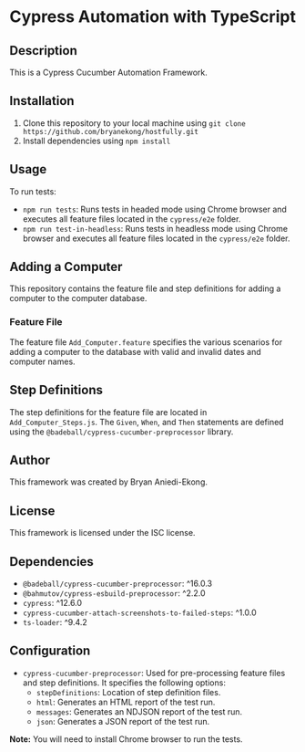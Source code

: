 
# Cypress Automation with TypeScript
## Description

This is a Cypress Cucumber Automation Framework.

## Installation

1.  Clone this repository to your local machine using `git clone https://github.com/bryanekong/hostfully.git`
2.  Install dependencies using `npm install`

## Usage

To run tests:

-   `npm run tests`: Runs tests in headed mode using Chrome browser and executes all feature files located in the `cypress/e2e` folder.
-   `npm run test-in-headless`: Runs tests in headless mode using Chrome browser and executes all feature files located in the `cypress/e2e` folder.

## Adding a Computer

This repository contains the feature file and step definitions for adding a computer to the computer database.

### Feature File

The feature file `Add_Computer.feature` specifies the various scenarios for adding a computer to the database with valid and invalid dates and computer names.

## Step Definitions

The step definitions for the feature file are located in `Add_Computer_Steps.js`. The `Given`, `When`, and `Then` statements are defined using the `@badeball/cypress-cucumber-preprocessor` library.

## Author

This framework was created by Bryan Aniedi-Ekong.

## License

This framework is licensed under the ISC license.

## Dependencies

-   `@badeball/cypress-cucumber-preprocessor`: ^16.0.3
-   `@bahmutov/cypress-esbuild-preprocessor`: ^2.2.0
-   `cypress`: ^12.6.0
-   `cypress-cucumber-attach-screenshots-to-failed-steps`: ^1.0.0
-   `ts-loader`: ^9.4.2

## Configuration

-   `cypress-cucumber-preprocessor`: Used for pre-processing feature files and step definitions. It specifies the following options:
    -   `stepDefinitions`: Location of step definition files.
    -   `html`: Generates an HTML report of the test run.
    -   `messages`: Generates an NDJSON report of the test run.
    -   `json`: Generates a JSON report of the test run.

**Note:** You will need to install Chrome browser to run the tests.
